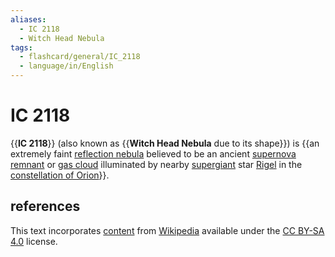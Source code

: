 ```yaml
---
aliases:
  - IC 2118
  - Witch Head Nebula
tags:
  - flashcard/general/IC_2118
  - language/in/English
---
```


# IC 2118

{{__IC 2118__}} (also known as {{__Witch Head Nebula__ due to its shape}}) is {{an extremely faint [reflection nebula](reflection%20nebula.md) believed to be an ancient [supernova remnant](supernova%20remnant.md) or [gas cloud](interstellar%20cloud.md) illuminated by nearby [supergiant](supergiant.md) star [Rigel](Rigel.md) in the [constellation of Orion](Orion%20(constellation))}}. <!--SR:!2024-09-06,25,270!2024-08-27,17,270!2024-08-13,2,190-->

## references

This text incorporates [content](https://en.wikipedia.org/wiki/IC_2118) from [Wikipedia](Wikipedia.md) available under the [CC BY-SA 4.0](https://creativecommons.org/licenses/by-sa/4.0/) license.
